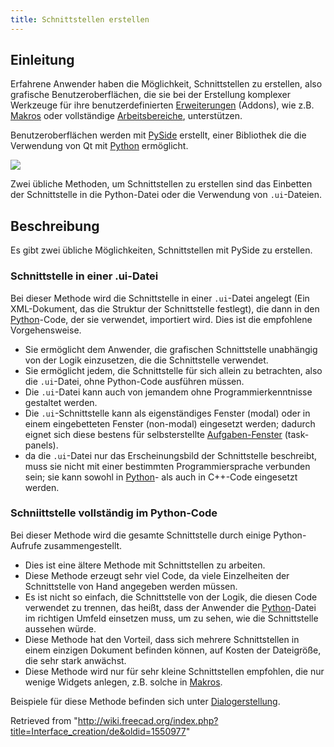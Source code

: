```yaml
---
title: Schnittstellen erstellen
---
```

## Einleitung

Erfahrene Anwender haben die Möglichkeit, Schnittstellen zu erstellen, also grafische Benutzeroberflächen, die sie bei der Erstellung komplexer Werkzeuge für ihre benutzerdefinierten [Erweiterungen](/Addon/de "Addon/de") (Addons), wie z.B. [Makros](/Macros/de "Macros/de") oder vollständige [Arbeitsbereiche](/Workbenches/de "Workbenches/de"), unterstützen.

Benutzeroberflächen werden mit [PySide](/PySide/de "PySide/de") erstellt, einer Bibliothek die die Verwendung von Qt mit [Python](/Python/de "Python/de") ermöglicht.

![](/images/FreeCAD_creating_interfaces.svg)

Zwei übliche Methoden, um Schnittstellen zu erstellen sind das Einbetten der Schnittstelle in die Python-Datei oder die Verwendung von `.ui`-Dateien.

## Beschreibung

Es gibt zwei übliche Möglichkeiten, Schnittstellen mit PySide zu erstellen.

### Schnittstelle in einer .ui-Datei

Bei dieser Methode wird die Schnittstelle in einer `.ui`-Datei angelegt (Ein XML-Dokument, das die Struktur der Schnittstelle festlegt), die dann in den [Python](/Python/de "Python/de")-Code, der sie verwendet, importiert wird. Dies ist die empfohlene Vorgehensweise.

* Sie ermöglicht dem Anwender, die grafischen Schnittstelle unabhängig von der Logik einzusetzen, die die Schnittstelle verwendet.
* Sie ermöglicht jedem, die Schnittstelle für sich allein zu betrachten, also die `.ui`-Datei, ohne Python-Code ausführen müssen.
* Die `.ui`-Datei kann auch von jemandem ohne Programmierkenntnisse gestaltet werden.
* Die `.ui`-Schnittstelle kann als eigenständiges Fenster (modal) oder in einem eingebetteten Fenster (non-modal) eingesetzt werden; dadurch eignet sich diese bestens für selbsterstellte [Aufgaben-Fenster](/Task_panel/de "Task panel/de") (task-panels).
* da die `.ui`-Datei nur das Erscheinungsbild der Schnittstelle beschreibt, muss sie nicht mit einer bestimmten Programmiersprache verbunden sein; sie kann sowohl in [Python](/Python/de "Python/de")- als auch in C++-Code eingesetzt werden.

### Schniittstelle vollständig im Python-Code

Bei dieser Methode wird die gesamte Schnittstelle durch einige Python-Aufrufe zusammengestellt.

* Dies ist eine ältere Methode mit Schnittstellen zu arbeiten.
* Diese Methode erzeugt sehr viel Code, da viele Einzelheiten der Schnittstelle von Hand angegeben werden müssen.
* Es ist nicht so einfach, die Schnittstelle von der Logik, die diesen Code verwendet zu trennen, das heißt, dass der Anwender die [Python](/Python/de "Python/de")-Datei im richtigen Umfeld einsetzen muss, um zu sehen, wie die Schnittstelle aussehen würde.
* Diese Methode hat den Vorteil, dass sich mehrere Schnittstellen in einem einzigen Dokument befinden können, auf Kosten der Dateigröße, die sehr stark anwächst.
* Diese Methode wird nur für sehr kleine Schnittstellen empfohlen, die nur wenige Widgets anlegen, z.B. solche in [Makros](/Macros/de "Macros/de").

Beispiele für diese Methode befinden sich unter [Dialogerstellung](/Dialog_creation/de "Dialog creation/de").

Retrieved from "<http://wiki.freecad.org/index.php?title=Interface_creation/de&oldid=1550977>"